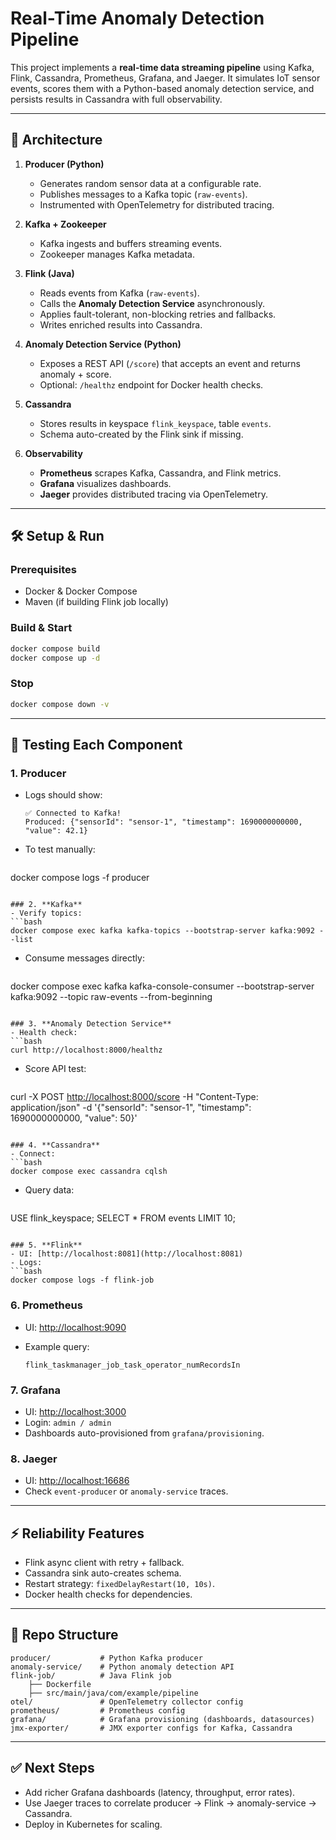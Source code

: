 # Real-Time Anomaly Detection Pipeline

This project implements a **real-time data streaming pipeline** using Kafka, Flink, Cassandra, Prometheus, Grafana, and Jaeger. It simulates IoT sensor events, scores them with a Python-based anomaly detection service, and persists results in Cassandra with full observability.

---

## 🚀 Architecture

1. **Producer (Python)**

   * Generates random sensor data at a configurable rate.
   * Publishes messages to a Kafka topic (`raw-events`).
   * Instrumented with OpenTelemetry for distributed tracing.

2. **Kafka + Zookeeper**

   * Kafka ingests and buffers streaming events.
   * Zookeeper manages Kafka metadata.

3. **Flink (Java)**

   * Reads events from Kafka (`raw-events`).
   * Calls the **Anomaly Detection Service** asynchronously.
   * Applies fault-tolerant, non-blocking retries and fallbacks.
   * Writes enriched results into Cassandra.

4. **Anomaly Detection Service (Python)**

   * Exposes a REST API (`/score`) that accepts an event and returns anomaly + score.
   * Optional: `/healthz` endpoint for Docker health checks.

5. **Cassandra**

   * Stores results in keyspace `flink_keyspace`, table `events`.
   * Schema auto-created by the Flink sink if missing.

6. **Observability**

   * **Prometheus** scrapes Kafka, Cassandra, and Flink metrics.
   * **Grafana** visualizes dashboards.
   * **Jaeger** provides distributed tracing via OpenTelemetry.

---

## 🛠️ Setup & Run

### Prerequisites

* Docker & Docker Compose
* Maven (if building Flink job locally)

### Build & Start

```bash
docker compose build
docker compose up -d
```

### Stop

```bash
docker compose down -v
```

---

## 🔎 Testing Each Component

### 1. **Producer**

* Logs should show:

  ```
  ✅ Connected to Kafka!
  Produced: {"sensorId": "sensor-1", "timestamp": 1690000000000, "value": 42.1}
  ```
* To test manually:

  ```bash
  ```

docker compose logs -f producer

````

### 2. **Kafka**
- Verify topics:
```bash
docker compose exec kafka kafka-topics --bootstrap-server kafka:9092 --list
````

* Consume messages directly:

  ```bash
  ```

docker compose exec kafka kafka-console-consumer --bootstrap-server kafka:9092 --topic raw-events --from-beginning

````

### 3. **Anomaly Detection Service**
- Health check:
```bash
curl http://localhost:8000/healthz
````

* Score API test:

  ```bash
  ```

curl -X POST [http://localhost:8000/score](http://localhost:8000/score) -H "Content-Type: application/json" -d '{"sensorId": "sensor-1", "timestamp": 1690000000000, "value": 50}'

````

### 4. **Cassandra**
- Connect:
```bash
docker compose exec cassandra cqlsh
````

* Query data:

  ```sql
  ```

USE flink\_keyspace;
SELECT \* FROM events LIMIT 10;

````

### 5. **Flink**
- UI: [http://localhost:8081](http://localhost:8081)
- Logs:
```bash
docker compose logs -f flink-job
````

### 6. **Prometheus**

* UI: [http://localhost:9090](http://localhost:9090)
* Example query:

  ```
  flink_taskmanager_job_task_operator_numRecordsIn
  ```

### 7. **Grafana**

* UI: [http://localhost:3000](http://localhost:3000)
* Login: `admin / admin`
* Dashboards auto-provisioned from `grafana/provisioning`.

### 8. **Jaeger**

* UI: [http://localhost:16686](http://localhost:16686)
* Check `event-producer` or `anomaly-service` traces.

---

## ⚡ Reliability Features

* Flink async client with retry + fallback.
* Cassandra sink auto-creates schema.
* Restart strategy: `fixedDelayRestart(10, 10s)`.
* Docker health checks for dependencies.

---

## 📂 Repo Structure

```
producer/           # Python Kafka producer
anomaly-service/    # Python anomaly detection API
flink-job/          # Java Flink job
    ├── Dockerfile
    ├── src/main/java/com/example/pipeline
otel/               # OpenTelemetry collector config
prometheus/         # Prometheus config
grafana/            # Grafana provisioning (dashboards, datasources)
jmx-exporter/       # JMX exporter configs for Kafka, Cassandra
```

---

## ✅ Next Steps

* Add richer Grafana dashboards (latency, throughput, error rates).
* Use Jaeger traces to correlate producer → Flink → anomaly-service → Cassandra.
* Deploy in Kubernetes for scaling.
